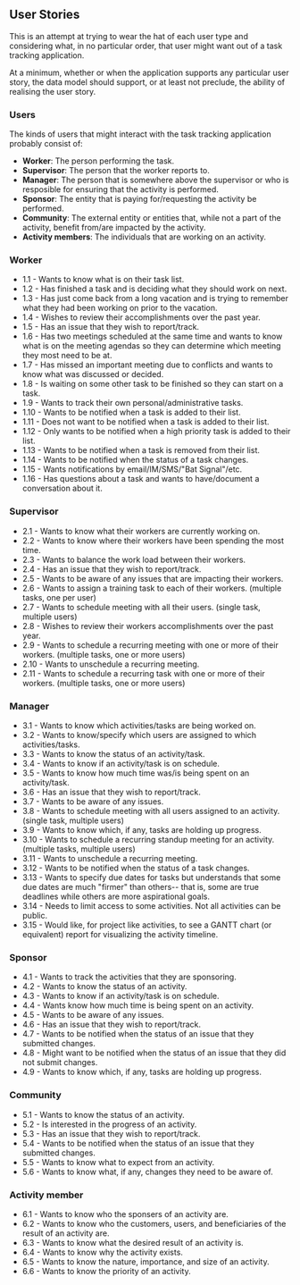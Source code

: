 ## User Stories

This is an attempt at trying to wear the hat of each user type and
considering what, in no particular order, that user might want out of a
task tracking application.

At a minimum, whether or when the application supports any particular
user story, the data model should support, or at least not preclude,
the ability of realising the user story.

### Users

The kinds of users that might interact with the task tracking application probably consist of:

* **Worker**: The person performing the task.
* **Supervisor**: The person that the worker reports to.
* **Manager**: The person that is somewhere above the supervisor or who is resposible for ensuring that the activity is performed.
* **Sponsor**: The entity that is paying for/requesting the activity be performed.
* **Community**: The external entity or entities that, while not a part of the activity, benefit from/are impacted by the activity.
* **Activity members**: The individuals that are working on an activity.

### Worker

* 1.1 - Wants to know what is on their task list.
* 1.2 - Has finished a task and is deciding what they should work on next.
* 1.3 - Has just come back from a long vacation and is trying to remember what they had been working on prior to the vacation.
* 1.4 - Wishes to review their accomplishments over the past year.
* 1.5 - Has an issue that they wish to report/track.
* 1.6 - Has two meetings scheduled at the same time and wants to know what is on the meeting agendas so they can determine which meeting they most need to be at.
* 1.7 - Has missed an important meeting due to conflicts and wants to know what was discussed or decided.
* 1.8 - Is waiting on some other task to be finished so they can start on a task.
* 1.9 - Wants to track their own personal/administrative tasks.
* 1.10 - Wants to be notified when a task is added to their list.
* 1.11 - Does not want to be notified when a task is added to their list.
* 1.12 - Only wants to be notified when a high priority task is added to their list.
* 1.13 - Wants to be notified when a task is removed from their list.
* 1.14 - Wants to be notified when the status of a task changes.
* 1.15 - Wants notifications by email/IM/SMS/"Bat Signal"/etc.
* 1.16 - Has questions about a task and wants to have/document a conversation about it.

### Supervisor

* 2.1 - Wants to know what their workers are currently working on.
* 2.2 - Wants to know where their workers have been spending the most time.
* 2.3 - Wants to balance the work load between their workers.
* 2.4 - Has an issue that they wish to report/track.
* 2.5 - Wants to be aware of any issues that are impacting their workers.
* 2.6 - Wants to assign a training task to each of their workers. (multiple tasks, one per user)
* 2.7 - Wants to schedule meeting with all their users. (single task, multiple users)
* 2.8 - Wishes to review their workers accomplishments over the past year.
* 2.9 - Wants to schedule a recurring meeting with one or more of their workers. (multiple tasks, one or more users)
* 2.10 - Wants to unschedule a recurring meeting.
* 2.11 - Wants to schedule a recurring task with one or more of their workers. (multiple tasks, one or more users)

### Manager

* 3.1 - Wants to know which activities/tasks are being worked on.
* 3.2 - Wants to know/specify which users are assigned to which activities/tasks.
* 3.3 - Wants to know the status of an activity/task.
* 3.4 - Wants to know if an activity/task is on schedule.
* 3.5 - Wants to know how much time was/is being spent on an activity/task.
* 3.6 - Has an issue that they wish to report/track.
* 3.7 - Wants to be aware of any issues.
* 3.8 - Wants to schedule meeting with all users assigned to an activity. (single task, multiple users)
* 3.9 - Wants to know which, if any, tasks are holding up progress.
* 3.10 - Wants to schedule a recurring standup meeting for an activity. (multiple tasks, multiple users)
* 3.11 - Wants to unschedule a recurring meeting.
* 3.12 - Wants to be notified when the status of a task changes.
* 3.13 - Wants to specify due dates for tasks but understands that some due dates are much "firmer" than others-- that is, some are true deadlines while others are more aspirational goals.
* 3.14 - Needs to limit access to some activities. Not all activities can be public.
* 3.15 - Would like, for project like activities, to see a GANTT chart (or equivalent) report for visualizing the activity timeline.

### Sponsor

* 4.1 - Wants to track the activities that they are sponsoring.
* 4.2 - Wants to know the status of an activity.
* 4.3 - Wants to know if an activity/task is on schedule.
* 4.4 - Wants know how much time is being spent on an activity.
* 4.5 - Wants to be aware of any issues.
* 4.6 - Has an issue that they wish to report/track.
* 4.7 - Wants to be notified when the status of an issue that they submitted changes.
* 4.8 - Might want to be notified when the status of an issue that they did not submit changes.
* 4.9 - Wants to know which, if any, tasks are holding up progress.

### Community

* 5.1 - Wants to know the status of an activity.
* 5.2 - Is interested in the progress of an activity.
* 5.3 - Has an issue that they wish to report/track.
* 5.4 - Wants to be notified when the status of an issue that they submitted changes.
* 5.5 - Wants to know what to expect from an activity.
* 5.6 - Wants to know what, if any, changes they need to be aware of.

### Activity member

* 6.1 - Wants to know who the sponsers of an activity are.
* 6.2 - Wants to know who the customers, users, and beneficiaries of the result of an activity are.
* 6.3 - Wants to know what the desired result of an activity is.
* 6.4 - Wants to know why the activity exists.
* 6.5 - Wants to know the nature, importance, and size of an activity.
* 6.6 - Wants to know the priority of an activity.

